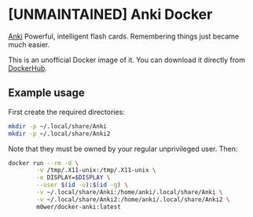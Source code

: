 # [UNMAINTAINED] Anki Docker

[Anki](https://apps.ankiweb.net/index.html) Powerful, intelligent flash cards.
Remembering things just became much easier.

This is an unofficial Docker image of it. You can download it directly from
[DockerHub](https://hub.docker.com/r/m0wer/docker-anki).

## Example usage

First create the required directories:

```bash
mkdir -p ~/.local/share/Anki
mkdir -p ~/.local/share/Anki2
```

Note that they must be owned by your regular unprivileged user. Then:

```bash
docker run --rm -d \
        -v /tmp/.X11-unix:/tmp/.X11-unix \
        -e DISPLAY=$DISPLAY \
        --user $(id -u):$(id -g) \
        -v ~/.local/share/Anki:/home/anki/.local/share/Anki \
        -v ~/.local/share/Anki2:/home/anki/.local/share/Anki2 \
        m0wer/docker-anki:latest
```

